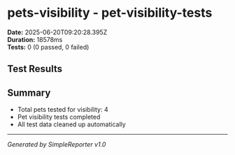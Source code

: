 # pets-visibility - pet-visibility-tests

**Date:** 2025-06-20T09:20:28.395Z  
**Duration:** 18578ms  
**Tests:** 0 (0 passed, 0 failed)

## Test Results



## Summary

- Total pets tested for visibility: 4
- Pet visibility tests completed
- All test data cleaned up automatically

---
*Generated by SimpleReporter v1.0*

